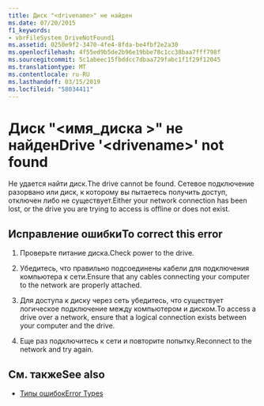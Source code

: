 ```yaml
---
title: Диск "<drivename>" не найден
ms.date: 07/20/2015
f1_keywords:
- vbrFileSystem_DriveNotFound1
ms.assetid: 0250e9f2-3470-4fe4-8fda-be4fbf2e2a30
ms.openlocfilehash: 4f55ed9b5de2b96e19bbe78c1cc38baa7fff798f
ms.sourcegitcommit: 5c1abeec15fbddcc7dbaa729fabc1f1f29f12045
ms.translationtype: MT
ms.contentlocale: ru-RU
ms.lasthandoff: 03/15/2019
ms.locfileid: "58034411"
---
```

# <a name="drive-drivename-not-found"></a><span data-ttu-id="5ebae-102">Диск "\<имя_диска >" не найден</span><span class="sxs-lookup"><span data-stu-id="5ebae-102">Drive '\<drivename>' not found</span></span>
<span data-ttu-id="5ebae-103">Не удается найти диск.</span><span class="sxs-lookup"><span data-stu-id="5ebae-103">The drive cannot be found.</span></span> <span data-ttu-id="5ebae-104">Сетевое подключение разорвано или диск, к которому вы пытаетесь получить доступ, отключен либо не существует.</span><span class="sxs-lookup"><span data-stu-id="5ebae-104">Either your network connection has been lost, or the drive you are trying to access is offline or does not exist.</span></span>  
  
## <a name="to-correct-this-error"></a><span data-ttu-id="5ebae-105">Исправление ошибки</span><span class="sxs-lookup"><span data-stu-id="5ebae-105">To correct this error</span></span>  
  
1.  <span data-ttu-id="5ebae-106">Проверьте питание диска.</span><span class="sxs-lookup"><span data-stu-id="5ebae-106">Check power to the drive.</span></span>  
  
2.  <span data-ttu-id="5ebae-107">Убедитесь, что правильно подсоединены кабели для подключения компьютера к сети.</span><span class="sxs-lookup"><span data-stu-id="5ebae-107">Ensure that any cables connecting your computer to the network are properly attached.</span></span>  
  
3.  <span data-ttu-id="5ebae-108">Для доступа к диску через сеть убедитесь, что существует логическое подключение между компьютером и диском.</span><span class="sxs-lookup"><span data-stu-id="5ebae-108">To access a drive over a network, ensure that a logical connection exists between your computer and the drive.</span></span>  
  
4.  <span data-ttu-id="5ebae-109">Еще раз подключитесь к сети и повторите попытку.</span><span class="sxs-lookup"><span data-stu-id="5ebae-109">Reconnect to the network and try again.</span></span>  
  
## <a name="see-also"></a><span data-ttu-id="5ebae-110">См. также</span><span class="sxs-lookup"><span data-stu-id="5ebae-110">See also</span></span>

- [<span data-ttu-id="5ebae-111">Типы ошибок</span><span class="sxs-lookup"><span data-stu-id="5ebae-111">Error Types</span></span>](../../visual-basic/programming-guide/language-features/error-types.md)
